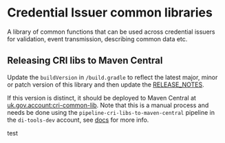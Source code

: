# Credential Issuer common libraries

A library of common functions that can be used across credential issuers for validation, event transmission, describing common data etc.

## Releasing CRI libs to Maven Central

Update the `buildVersion` in `/build.gradle` to reflect the latest major, minor or patch version of this library and then update the [RELEASE_NOTES](./RELEASE_NOTES.md).

If this version is distinct, it should be deployed to Maven Central at [uk.gov.account:cri-common-lib](https://search.maven.org/artifact/uk.gov.account/cri-common-lib). Note that this is a manual process and needs be done using the `pipeline-cri-libs-to-maven-central` pipeline in the `di-tools-dev` account, see [docs](https://govukverify.atlassian.net/wiki/spaces/OJ/pages/3357605906/di-ipv-cri-lib+deployment+to+maven+central) for more info.

test
